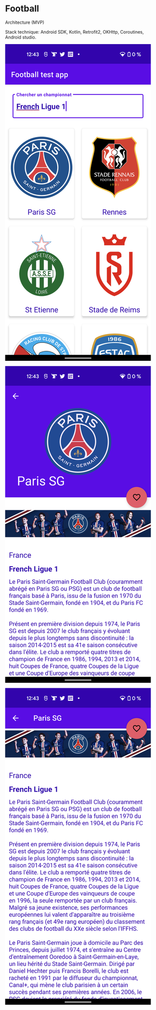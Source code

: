 # Football

Architecture (MVP)

Stack technique: Android SDK, Kotlin, Retrofit2, OKHttp, Coroutines, Android studio.

![alt text](https://raw.githubusercontent.com/H-Mezri/Football/master/Screenshot_20210820-124333.png)

![alt text](https://raw.githubusercontent.com/H-Mezri/Football/master/Screenshot_20210820-124341.png)

![alt text](https://raw.githubusercontent.com/H-Mezri/Football/master/Screenshot_20210820-124356.png)
